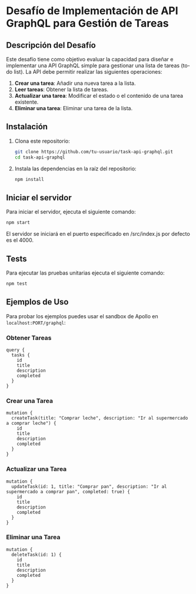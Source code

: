 # Desafío de Implementación de API GraphQL para Gestión de Tareas

## Descripción del Desafío

Este desafío tiene como objetivo evaluar la capacidad para diseñar e implementar una API GraphQL simple para gestionar una lista de tareas (to-do list). La API debe permitir realizar las siguientes operaciones:

1. **Crear una tarea**: Añadir una nueva tarea a la lista.
2. **Leer tareas**: Obtener la lista de tareas.
3. **Actualizar una tarea**: Modificar el estado o el contenido de una tarea existente.
4. **Eliminar una tarea**: Eliminar una tarea de la lista.

## Instalación

1. Clona este repositorio:

   ```sh
   git clone https://github.com/tu-usuario/task-api-graphql.git
   cd task-api-graphql
   ```

2. Instala las dependencias en la raíz del repositorio:
   ```sh
   npm install
   ```

## Iniciar el servidor

Para iniciar el servidor, ejecuta el siguiente comando:

```sh
npm start
```

El servidor se iniciará en el puerto especificado en /src/index.js por defecto es el 4000.

## Tests

Para ejecutar las pruebas unitarias ejecuta el siguiente comando:

```sh
npm test
```

## Ejemplos de Uso

Para probar los ejemplos puedes usar el sandbox de Apollo en `localhost:PORT/graphql`:

### Obtener Tareas

```
query {
  tasks {
    id
    title
    description
    completed
  }
}
```

### Crear una Tarea

```
mutation {
  createTask(title: "Comprar leche", description: "Ir al supermercado a comprar leche") {
    id
    title
    description
    completed
  }
}
```

### Actualizar una Tarea

```
mutation {
  updateTask(id: 1, title: "Comprar pan", description: "Ir al supermercado a comprar pan", completed: true) {
    id
    title
    description
    completed
  }
}
```

### Eliminar una Tarea

```
mutation {
  deleteTask(id: 1) {
    id
    title
    description
    completed
  }
}
```

